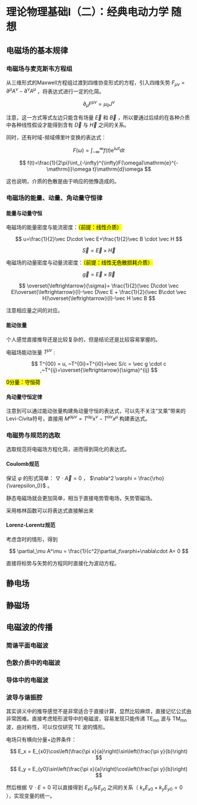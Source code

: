 # 理论物理基础I（二）：经典电动力学 随想

## 电磁场的基本规律

### 电磁场与麦克斯韦方程组

从三维形式的Maxwell方程组过渡到四维协变形式的方程，引入四维矢势 $F_{\mu\nu}=\partial^\mu A^\nu - \partial^\nu A^\mu$ ，将表达式进行一定的化简。

$$
\partial_{\mu}F^{\mu\nu}=\mu_0J^\nu
$$

注意，这一方式等式左边只能含有场量 $\overrightarrow E$ 和 $\overrightarrow B$ ，所以要通过后续的在各种介质中各种线性假设才能得到含有 $\overrightarrow D$ 与 $\overrightarrow H$ 之间的关系。

同时，还有时域-频域傅里叶变换的表达式：

$$
F(\omega)=\int_{-\infty}^{\infty}f(t)\mathrm{e}^{\mathrm{i}\omega t}\mathrm{d}t
$$

$$
f(t)=\frac{1}{2\pi}\int_{-\infty}^{\infty}F(\omega)\mathrm{e}^{-\mathrm{i}\omega t}\mathrm{d}\omega
$$

这也说明，介质的色散是由于响应的弛豫造成的。

### 电磁场的能量、动量、角动量守恒律

#### 能量与动量守恒

电磁场的能量密度与能流密度：<mark>（前提：线性介质）</mark>

$$
u=\frac{1}{2}\vec D\cdot \vec E+\frac{1}{2}\vec B \cdot \vec H
$$

$$
\vec S = \vec E \times \vec H
$$

电磁场的动量密度与动量流密度：<mark>（前提：线性无色散损耗介质）</mark>

$$
\vec g = \vec E\times \vec B
$$

$$
\overset{\leftrightarrow}{\sigma}= \frac{1}{2}(\vec D\cdot \vec E)\overset{\leftrightarrow}{I}-\vec D\vec E + \frac{1}{2}(\vec B\cdot \vec H)\overset{\leftrightarrow}{I}-\vec H \vec B
$$

注意相应量之间的对应。

#### 能动张量

个人感觉直接推导还是比较复杂的，但是结论还是比较容易掌握的。

电磁场能动张量 $T^{\mu \nu}$ :

$$
T^{00} = u, ~T^{0i}=T^{i0}=\vec S/c = \vec g \cdot c ,~T^{ij}=\overset{\leftrightarrow}{\sigma}^{ij}
$$

<mark>0分量：守恒荷</mark>

#### 角动量守恒定律

注意到可以通过能动张量构建角动量守恒的表达式，可以先不关注“叉乘”带来的Levi-Civita符号，直接用 $M^{\alpha \mu\nu}=T^{\alpha \mu}x^{\nu}-T^{\alpha \nu}x^{\mu}$ 构建表达式。

### 电磁势与规范的选取

选取规范将电磁场方程化简，进而得到简化的表达式。

#### Coulomb规范

保证 $\varphi$ 的形式简单： $\nabla \cdot \vec A = 0$ ， $\nabla^2 \varphi = \frac{\rho}{\varepsilon_0}$ 。

静态电磁场就会更加简单，相当于直接电势管电场，矢势管磁场。

采用格林函数可以将表达式直接解出来

#### Lorenz-Lorentz规范

考虑含时的情形，得到

$$
\partial_\mu A^\mu = \frac{1}{c^2}\partial_t\varphi+\nabla\cdot A= 0
$$

直接将标势与矢势的方程同时直接化为波动方程。

## 静电场

## 静磁场

## 电磁波的传播

### 简谐平面电磁波

### 色散介质中的电磁波

### 导体中的电磁波

### 波导与谐振腔

其实讲义中的推导感觉不是非常适合于直接计算，显然比较麻烦，直接记忆公式由非常困难。直接考虑矩形波导中的电磁波，容易发现只能传递 $\mathrm{TE_{mn}}$ 波与 $\mathrm{TM_{mn}}$ 波，由对称性，可以仅仅研究 $\mathrm{TE}$ 波的情形。

电场只有横向分量+边界条件：

$$
E_x = E_{x0}\cos\left(\frac{\pi x}{a}\right)\sin\left(\frac{\pi y}{b}\right)
$$

$$
E_y = E_{y0}\sin\left(\frac{\pi x}{a}\right)\cos\left(\frac{\pi y}{b}\right)
$$

然后根据 $\nabla\cdot E = 0$ 可以直接得到 $E_{x0}$与$E_{y0}$ 之间的关系（ $k_x E_{x0} + k_y E_{y0} = 0$ ），实现变量的统一。
